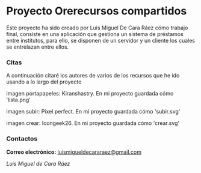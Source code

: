# Proyecto Orerecursos compartidos

Este proyecto ha sido creado por Luis Miguel De Cara Ráez cómo trabajo final, consiste en una aplicación que gestiona un sistema de préstamos entre institutos, para ello, se disponen de un servidor y un cliente los cuales se entrelazan entre ellos.






### Citas

A continuación citaré los autores de varios de los recursos que he ido usando a lo largo del proyecto

imagen portapapeles: Kiranshastry. En mi proyecto guardada cómo 'lista.png'

imagen subir: Pixel perfect. En mi proyecto guardada cómo 'subir.svg'

imagen crear: Icongeek26. En mi proyecto guardada cómo 'crear.svg'



### Contactos

__Correo electrónico:__ luismigueldecararaez@gmail.com

*Luis Miguel de Cara Ráez*